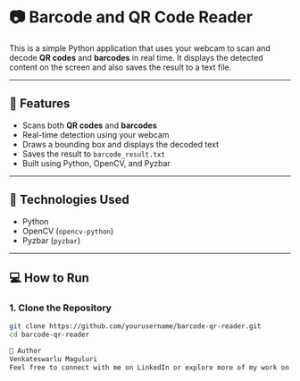 

# 📷 Barcode and QR Code Reader

This is a simple Python application that uses your webcam to scan and decode **QR codes** and **barcodes** in real time. It displays the detected content on the screen and also saves the result to a text file.

---

## 🚀 Features

- Scans both **QR codes** and **barcodes**
- Real-time detection using your webcam
- Draws a bounding box and displays the decoded text
- Saves the result to `barcode_result.txt`
- Built using Python, OpenCV, and Pyzbar

---

## 🔧 Technologies Used

- Python  
- OpenCV (`opencv-python`)  
- Pyzbar (`pyzbar`)

---

## 💻 How to Run

### 1. Clone the Repository

```bash
git clone https://github.com/yourusername/barcode-qr-reader.git
cd barcode-qr-reader

👤 Author
Venkateswarlu Maguluri
Feel free to connect with me on LinkedIn or explore more of my work on GitHub.
